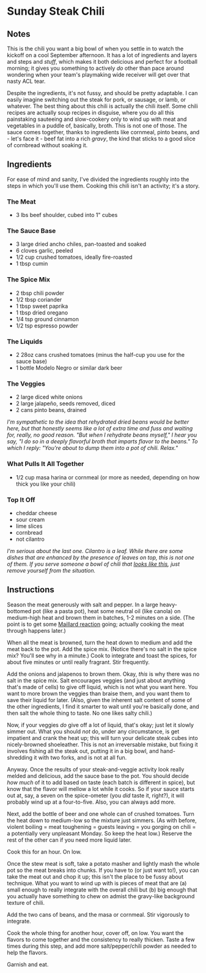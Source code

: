 # Sunday Steak Chili

## Notes

This is the chili you want a big bowl of when you settle in to watch the kickoff on a cool September afternoon. It has a lot of ingredients and layers and steps and _stuff_, which makes it both delicious and perfect for a football morning; it gives you something to actively _do_ other than pace around wondering when your team's playmaking wide receiver will get over that nasty ACL tear.

Despite the ingredients, it's not fussy, and should be pretty adaptable. I can easily imagine switching out the steak for pork, or sausage, or lamb, or whatever. The best thing about this chili is actually the chili itself. Some chili recipes are actually soup recipes in disguise, where you do all this painstaking sauteeing and slow-cookery only to wind up with meat and vegetables in a puddle of, basically, broth. This is not one of those. The sauce comes together, thanks to ingredients like cornmeal, pinto beans, and - let's face it - beef fat into a rich _gravy_, the kind that sticks to a good slice of cornbread without soaking it.

## Ingredients

For ease of mind and sanity, I've divided the ingredients roughly into the steps in which you'll use them. Cooking this chili isn't an activity; it's a story.

### The Meat

* 3 lbs beef shoulder, cubed into 1" cubes

### The Sauce Base

* 3 large dried ancho chiles, pan-toasted and soaked
* 6 cloves garlic, peeled
* 1/2 cup crushed tomatoes, ideally fire-roasted
* 1 tbsp cumin

### The Spice Mix

* 2 tbsp chili powder
* 1/2 tbsp coriander
* 1 tbsp sweet paprika
* 1 tbsp dried oregano
* 1/4 tsp ground cinnamon
* 1/2 tsp espresso powder

### The Liquids

* 2 28oz cans crushed tomatoes (minus the half-cup you use for the sauce base)
* 1 bottle Modelo Negro or similar dark beer

### The Veggies

* 2 large diced white onions
* 2 large jalapeño, seeds removed, diced
* 2 cans pinto beans, drained

_I'm sympathetic to the idea that rehydrated dried beans would be better here, but that honestly seems like a lot of extra time and fuss and waiting for, really, no good reason. "But when I rehydrate beans myself," I hear you say, "I do so in a deeply flavorful broth that imparts flavor to the beans." To which I reply: "You're about to dump them into a pot of chili. Relax."_

### What Pulls It All Together

* 1/2 cup masa harina or cornmeal (or more as needed, depending on how thick you like your chili)

### Top It Off

* cheddar cheese
* sour cream
* lime slices
* cornbread
* not cilantro

_I'm serious about the last one. Cilantro is a leaf. While there are some dishes that are enhanced by the presence of leaves on top, this is not one of them. If you serve someone a bowl of chili that [looks like this](http://www.cookingclassy.com/wp-content/uploads/2012/11/chili-22.jpg), just remove yourself from the situation._

## Instructions

Season the meat generously with salt and pepper. In a large heavy-bottomed pot (like a pasta pot), heat some neutral oil (like canola) on medium-high heat and brown them in batches, 1-2 minutes on a side. (The point is to get some [Maillard reaction](http://en.wikipedia.org/wiki/Maillard_reaction) going; actually cooking the meat through happens later.)

When all the meat is browned, turn the heat down to medium and add the meat back to the pot. Add the spice mix. (Notice there's no salt in the spice mix? You'll see why in a minute.) Cook to integrate and toast the spices, for about five minutes or until really fragrant. Stir frequently.  

Add the onions and jalapenos to brown them. Okay, _this_ is why there was no salt in the spice mix. Salt encourages veggies (and just about anything that's made of cells) to give off liquid, which is not what you want here. You want to more brown the veggies than braise them, and you want them to save their liquid for later. (Also, given the inherent salt content of some of the other ingredients, I find it smarter to wait until you're basically done, and then salt the whole thing to taste. No one likes salty chili.)

Now, if your veggies _do_ give off a lot of liquid, that's okay; just let it slowly simmer out. What you should _not_ do, under any circumstance, is get impatient and crank the heat up; this will turn your delicate steak cubes into nicely-browned shoeleather. This is not an irreversable mistake, but fixing it involves fishing all the steak out, putting it in a big bowl, and hand-shredding it with two forks, and is not at all fun.

Anyway. Once the results of your steak-and-veggie activity look really melded and delicious, add the sauce base to the pot. You should decide _how much_ of it to add based on taste (each batch is different in spice), but know that the flavor will mellow a lot while it cooks. So if your sauce starts out at, say, a seven on the spice-ometer (you _did_ taste it, right?), it will probably wind up at a four-to-five. Also, you can always add more.

Next, add the bottle of beer and one whole can of crushed tomatoes. Turn the heat down to medium-low so the mixture just simmers. (As with before, violent boiling = meat toughening = guests leaving = you gorging on chili = a potentially very unpleasant Monday. So keep the heat low.) Reserve the rest of the other can if you need more liquid later.

Cook this for an hour. On low.

Once the stew meat is soft, take a potato masher and lightly mash the whole pot so the meat breaks into chunks. If you have to (or just want to!), you can take the meat out and chop it up; this isn't the place to be fussy about technique. What you want to wind up with is pieces of meat that are (a) small enough to really integrate with the overall chili but (b) big enough that you actually have something to chew on admist the gravy-like background texture of chili.

Add the two cans of beans, and the masa or cornmeal. Stir vigorously to integrate.

Cook the whole thing for another hour, cover off, on low. You want the flavors to come together and the consistency to really thicken. Taste a few times during this step, and add more salt/pepper/chili powder as needed to help the flavors.

Garnish and eat.
